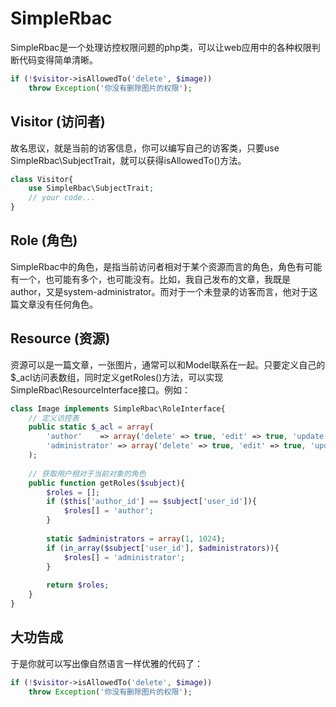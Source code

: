 SimpleRbac
=========

SimpleRbac是一个处理访控权限问题的php类，可以让web应用中的各种权限判断代码变得简单清晰。
```php
if (!$visitor->isAllowedTo('delete', $image))
	throw Exception('你没有删除图片的权限');
```

## Visitor (访问者)
故名思议，就是当前的访客信息，你可以编写自己的访客类，只要use SimpleRbac\SubjectTrait，就可以获得isAllowedTo()方法。
```php
class Visitor{
	use SimpleRbac\SubjectTrait;
	// your code...
}
```

## Role (角色)
SimpleRbac中的角色，是指当前访问者相对于某个资源而言的角色，角色有可能有一个，也可能有多个，也可能没有。比如，我自己发布的文章，我既是author，又是system-administrator。而对于一个未登录的访客而言，他对于这篇文章没有任何角色。

## Resource (资源)
资源可以是一篇文章，一张图片，通常可以和Model联系在一起。只要定义自己的$_acl访问表数组，同时定义getRoles()方法，可以实现SimpleRbac\ResourceInterface接口。例如：
```php
class Image implements SimpleRbac\RoleInterface{
	// 定义访控表
	public static $_acl = array(
		'author'	=> array('delete' => true, 'edit' => true, 'update' => true, 'close' => true,),
		'administrator'	=> array('delete' => true, 'edit' => true, 'update' => true, 'replace' => true,),
	);
	
	// 获取用户相对于当前对象的角色
	public function getRoles($subject){
		$roles = [];
		if ($this['author_id'] == $subject['user_id']){
			$roles[] = 'author';
		}
		
		static $administrators = array(1, 1024);
		if (in_array($subject['user_id'], $administrators)){
			$roles[] = 'administrator';
		}
		
		return $roles;
	}
}
```

## 大功告成
于是你就可以写出像自然语言一样优雅的代码了：
```php
if (!$visitor->isAllowedTo('delete', $image))
	throw Exception('你没有删除图片的权限');
```
